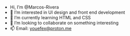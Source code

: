 - Hi, I’m @Marcos-Rivera
- 👀 I’m interested in UI design and front end development
- 🌱 I’m currently learning HTML and CSS
- 💞️ I’m looking to collaborate on something interesting
- 📫 Email: youefex@proton.me

<!---
Marcos-Rivera/Marcos-Rivera is a ✨ special ✨ repository because its `README.md` (this file) appears on your GitHub profile.
You can click the Preview link to take a look at your changes.
--->

